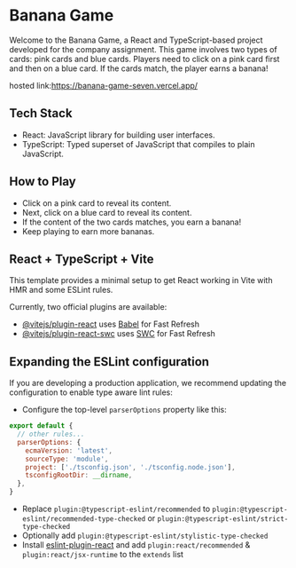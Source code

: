 # Banana Game

Welcome to the Banana Game, a React and TypeScript-based project developed for the company assignment. This game involves two types of cards: pink cards and blue cards. Players need to click on a pink card first and then on a blue card. If the cards match, the player earns a banana!

hosted link:https://banana-game-seven.vercel.app/

## Tech Stack 
- React: JavaScript library for building user interfaces.
- TypeScript: Typed superset of JavaScript that compiles to plain JavaScript.

## How to Play

- Click on a pink card to reveal its content.
- Next, click on a blue card to reveal its content.
- If the content of the two cards matches, you earn a banana!
- Keep playing to earn more bananas. 

## React + TypeScript + Vite

This template provides a minimal setup to get React working in Vite with HMR and some ESLint rules.

Currently, two official plugins are available:

- [@vitejs/plugin-react](https://github.com/vitejs/vite-plugin-react/blob/main/packages/plugin-react/README.md) uses [Babel](https://babeljs.io/) for Fast Refresh
- [@vitejs/plugin-react-swc](https://github.com/vitejs/vite-plugin-react-swc) uses [SWC](https://swc.rs/) for Fast Refresh

## Expanding the ESLint configuration

If you are developing a production application, we recommend updating the configuration to enable type aware lint rules:

- Configure the top-level `parserOptions` property like this:

```js
export default {
  // other rules...
  parserOptions: {
    ecmaVersion: 'latest',
    sourceType: 'module',
    project: ['./tsconfig.json', './tsconfig.node.json'],
    tsconfigRootDir: __dirname,
  },
}
```

- Replace `plugin:@typescript-eslint/recommended` to `plugin:@typescript-eslint/recommended-type-checked` or `plugin:@typescript-eslint/strict-type-checked`
- Optionally add `plugin:@typescript-eslint/stylistic-type-checked`
- Install [eslint-plugin-react](https://github.com/jsx-eslint/eslint-plugin-react) and add `plugin:react/recommended` & `plugin:react/jsx-runtime` to the `extends` list
